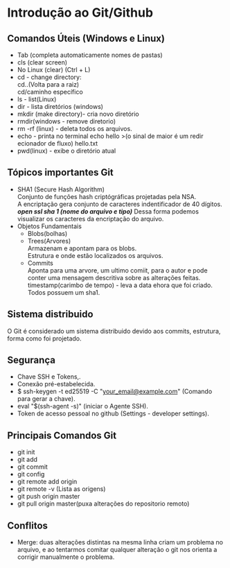 # Introdução ao Git/Github
## Comandos Úteis (Windows e Linux)
   - Tab (completa automaticamente nomes de pastas)  
   - cls (clear screen)
   - No Linux (clear) (Ctrl + L)
   - cd - change directory:  
	cd..(Volta para a raiz)  
	cd/caminho específico  
   - ls - list(Linux)
   - dir - lista diretórios (windows)
   - mkdir (make directory)- cria novo diretório
   - rmdir(windows - remove diretorio)
   - rm -rf (linux) - deleta todos os arquivos.
   - echo - printa no terminal
	echo hello >(o sinal de maior é um redir
	ecionador de fluxo) hello.txt
   - pwd(linux) - exibe o diretório atual
  
## Tópicos importantes Git
 - SHA1 (Secure Hash Algorithm)   
	Conjunto de funções hash criptógráficas projetadas pela NSA.    
	A encriptação gera conjunto de caracteres indentificador de 40 dígitos.  
	***open ssl sha 1 (nome do arquivo e tipo)*** Dessa forma podemos visualizar os caracteres da encriptação do arquivo.  
 - Objetos Fundamentais  
	- Blobs(bolhas)  
	- Trees(Arvores)  
		Armazenam e apontam para os blobs.  
	        Estrutura e onde estão localizados os arquivos.
	- Commits  
	        Aponta para uma arvore, um ultimo comiit, para o autor e pode conter uma mensagem descritiva sobre as alterações feitas.  
	        timestamp(carimbo de tempo) - leva a data ehora que foi criado.  
                Todos possuem um sha1.
## Sistema distribuido
  O Git é considerado um sistema distribuido devido aos commits, estrutura, forma como foi projetado.
## Segurança

- Chave SSH e Tokens,.
- Conexão pré-estabelecida.
- $ ssh-keygen -t ed25519 -C "your_email@example.com" (Comando para gerar a chave).
- eval "$(ssh-agent -s)" (iniciar o Agente SSH).
- Token de acesso pessoal no github (Settings - developer settings).

## Principais Comandos Git
- git init
- git add
- git commit
- git config
- git remote add origin
- git remote -v (Lista as origens)
- git push origin master
- git pull origin master(puxa alterações do repositorio remoto)

## Conflitos

- Merge: duas alterações distintas na mesma linha criam um problema no arquivo, e ao tentarmos comitar qualquer alteração o git nos orienta a corrigir manualmente o problema.
